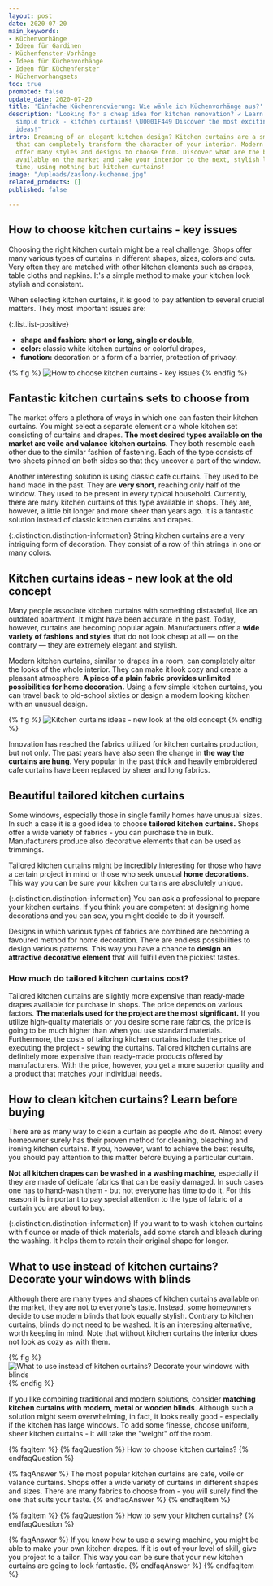 ```yaml
---
layout: post
date: 2020-07-20
main_keywords:
- Küchenvorhänge
- Ideen für Gardinen
- Küchenfenster-Vorhänge
- Ideen für Küchenvorhänge
- Ideen für Küchenfenster
- Küchenvorhangsets
toc: true
promoted: false
update_date: 2020-07-20
title: 'Einfache Küchenrenovierung: Wie wähle ich Küchenvorhänge aus?'
description: "Looking for a cheap idea for kitchen renovation? ✔️ Learn a ridiculously
  simple trick - kitchen curtains! \U0001F449 Discover the most exciting kitchen window
  ideas!"
intro: Dreaming of an elegant kitchen design? Kitchen curtains are a small detail
  that can completely transform the character of your interior. Modern manufacturers
  offer many styles and designs to choose from. Discover what are the best models
  available on the market and take your interior to the next, stylish level in no
  time, using nothing but kitchen curtains!
image: "/uploads/zaslony-kuchenne.jpg"
related_products: []
published: false

---
```

## How to choose kitchen curtains - key issues

Choosing the right kitchen curtain might be a real challenge. Shops offer many various types of curtains in different shapes, sizes, colors and cuts. Very often they are matched with other kitchen elements such as drapes, table cloths and napkins. It's a simple method to make your kitchen look stylish and consistent.

When selecting kitchen curtains, it is good to pay attention to several crucial matters. They most important issues are:

{:.list.list-positive}

* **shape and fashion: short or long, single or double,**
* **color:** classic white kitchen curtains or colorful drapes,
* **function:** decoration or a form of a barrier, protection of privacy.

{% fig %}
![How to choose kitchen curtains - key issues](/uploads/jakie-firanki-wybrac.jpg "How to choose kitchen curtains - key issues")
{% endfig %}

## Fantastic kitchen curtains sets to choose from

The market offers a plethora of ways in which one can fasten their kitchen curtains. You might select a separate element or a whole kitchen set consisting of curtains and drapes. **The most desired types available on the market are voile and valance kitchen curtains**. They both resemble each other due to the similar fashion of fastening. Each of the type consists of two sheets pinned on both sides so that they uncover a part of the window.

Another interesting solution is using classic cafe curtains. They used to be hand made in the past. They are **very short**, reaching only half of the window. They used to be present in every typical household. Currently, there are many kitchen curtains of this type available in shops. They are, however, a little bit longer and more sheer than years ago. It is a fantastic solution instead of classic kitchen curtains and drapes.

{:.distinction.distinction-information}
String kitchen curtains are a very intriguing form of decoration. They consist of a row of thin strings in one or many colors.

## Kitchen curtains ideas - new look at the old concept

Many people associate kitchen curtains with something distasteful, like an outdated apartment. It might have been accurate in the past. Today, however, curtains are becoming popular again. Manufacturers offer a **wide variety of fashions and styles** that do not look cheap at all — on the contrary — they are extremely elegant and stylish.

Modern kitchen curtains, similar to drapes in a room, can completely alter the looks of the whole interior. They can make it look cozy and create a pleasant atmosphere. **A piece of a plain fabric provides unlimited possibilities for home decoration.** Using a few simple kitchen curtains, you can travel back to old-school sixties or design a modern looking kitchen with an unusual design.

{% fig %}
![Kitchen curtains ideas - new look at the old concept](/uploads/zaluzje-kuchenne.jpg "Kitchen curtains ideas - new look at the old concept")
{% endfig %}

Innovation has reached the fabrics utilized for kitchen curtains production, but not only. The past years have also seen the change in **the way the curtains are hung**. Very popular in the past thick and heavily embroidered cafe curtains have been replaced by sheer and long fabrics.

## Beautiful tailored kitchen curtains

Some windows, especially those in single family homes have unusual sizes. In such a case it is a good idea to choose **tailored kitchen curtains.** Shops offer a wide variety of fabrics - you can purchase the in bulk. Manufacturers produce also decorative elements that can be used as trimmings.

Tailored kitchen curtains might be incredibly interesting for those who have a certain project in mind or those who seek unusual **home decorations**. This way you can be sure your kitchen curtains are absolutely unique.

{:.distinction.distinction-information}
You can ask a professional to prepare your kitchen curtains. If you think you are competent at designing home decorations and you can sew, you might decide to do it yourself.

Designs in which various types of fabrics are combined are becoming a favoured method for home decoration. There are endless possibilities to design various patterns. This way you have a chance to **design an attractive decorative element** that will fulfill even the pickiest tastes.

### How much do tailored kitchen curtains cost?

Tailored kitchen curtains are slightly more expensive than ready-made drapes available for purchase in shops. The price depends on various factors. **The materials used for the project are the most significant.** If you utilize high-quality materials or you desire some rare fabrics, the price is going to be much higher than when you use standard materials. Furthermore, the costs of tailoring kitchen curtains include the price of executing the project - sewing the curtains. Tailored kitchen curtains are definitely more expensive than ready-made products offered by manufacturers. With the price, however, you get a more superior quality and a product that matches your individual needs.

## How to clean kitchen curtains? Learn before buying

There are as many way to clean a curtain as people who do it. Almost every homeowner surely has their proven method for cleaning, bleaching and ironing kitchen curtains. If you, however, want to achieve the best results, you should pay attention to this matter before buying a particular curtain.

**Not all kitchen drapes can be washed in a washing machine,** especially if they are made of delicate fabrics that can be easily damaged. In such cases one has to hand-wash them - but not everyone has time to do it. For this reason it is important to pay special attention to the type of fabric of a curtain you are about to buy.

{:.distinction.distinction-information}
If you want to to wash kitchen curtains with flounce or made of thick materials, add some starch and bleach during the washing. It helps them to retain their original shape for longer.

## What to use instead of kitchen curtains? Decorate your windows with blinds

Although there are many types and shapes of kitchen curtains available on the market, they are not to everyone's taste. Instead, some homeowners decide to use modern blinds that look equally stylish. Contrary to kitchen curtains, blinds do not need to be washed. It is an interesting alternative, worth keeping in mind. Note that without kitchen curtains the interior does not look as cozy as with them.

{% fig %}
![What to use instead of kitchen curtains? Decorate your windows with blinds](/uploads/kuchnia-zaluzje1.jpg "What to use instead of kitchen curtains? Decorate your windows with blinds")
{% endfig %}

If you like combining traditional and modern solutions, consider **matching kitchen curtains with modern, metal or wooden blinds**. Although such a solution might seem overwhelming, in fact, it looks really good - especially if the kitchen has large windows. To add some finesse, choose uniform, sheer kitchen curtains - it will take the "weight" off the room.

{% faqItem %}
{% faqQuestion %}
How to choose kitchen curtains?
{% endfaqQuestion %}

{% faqAnswer %}
The most popular kitchen curtains are cafe, voile or valance curtains. Shops offer a wide variety of curtains in different shapes and sizes. There are many fabrics to choose from - you will surely find the one that suits your taste.
{% endfaqAnswer %}
{% endfaqItem %}

{% faqItem %}
{% faqQuestion %}
How to sew your kitchen curtains?
{% endfaqQuestion %}

{% faqAnswer %}
If you know how to use a sewing machine, you might be able to make your own kitchen drapes. If it is out of your level of skill, give you project to a tailor. This way you can be sure that your new kitchen curtains are going to look fantastic.
{% endfaqAnswer %}
{% endfaqItem %}